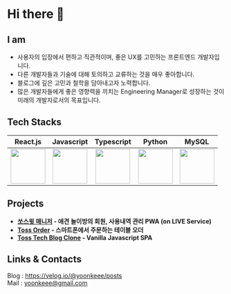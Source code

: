 # Hi there 👋

## I am

- 사용자의 입장에서 편하고 직관적이며, 좋은 UX를 고민하는 프론트엔드 개발자입니다.  
- 다른 개발자들과 기술에 대해 토의하고 교류하는 것을 매우 좋아합니다.  
- 블로그에 깊은 고민과 철학을 담아내고자 노력합니다.  
- 많은 개발자들에게 좋은 영향력을 끼치는 Engineering Manager로 성장하는 것이 미래의 개발자로서의 목표입니다.  

## Tech Stacks

|React.js|Javascript|Typescript|Python|MySQL|
|:-:|:-:|:-:|:-:|:-:|
| <img src="https://techstack-generator.vercel.app/react-icon.svg" width="80" height="80" /><br /> | <img src="https://techstack-generator.vercel.app/js-icon.svg" width="80" height="80" /><br /> | <img src="https://techstack-generator.vercel.app/ts-icon.svg" width="80" height="80" /><br /> | <img src="https://techstack-generator.vercel.app/python-icon.svg" width="80" height="80" /><br /> | <img src="https://techstack-generator.vercel.app/mysql-icon.svg" width="80" height="80" /><br /> |

## Projects

- **[쏘스윗 매니저](https://demo-sosweet.vercel.app/) - 애견 놀이방의 회원, 사용내역 관리 PWA (on LIVE Service)**  
- **[Toss Order](https://toss-order.vercel.app/) - 스마트폰에서 주문하는 테이블 오더**  
- **[Toss Tech Blog Clone](https://clone-toss-tech.vercel.app/) - Vanilla Javascript SPA**

## Links & Contacts

Blog : https://velog.io/@yoonkeee/posts  
Mail : yoonkeee@gmail.com  
